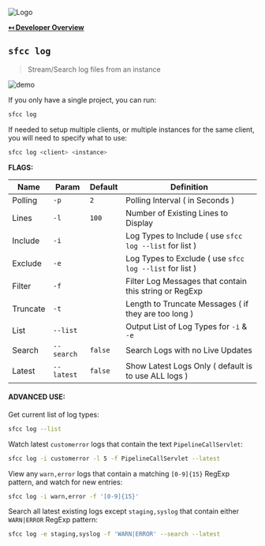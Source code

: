 ![Logo](https://sfccdevops.s3.amazonaws.com/logo-128.png "Logo")

**[↤ Developer Overview](../README.md#developer-overview)**

`sfcc log`
---

> Stream/Search log files from an instance

![demo](https://sfcc-cli.s3.amazonaws.com/log.gif?v=1.3.0)

If you only have a single project, you can run:

```bash
sfcc log
```

If needed to setup multiple clients, or multiple instances for the same client, you will need to specify what to use:

```bash
sfcc log <client> <instance>
```

**FLAGS:**

Name     | Param      | Default | Definition
---------|------------|---------|----------------------------------------------
Polling  | `-p`       | `2`     | Polling Interval ( in Seconds )
Lines    | `-l`       | `100`   | Number of Existing Lines to Display
Include  | `-i`       |         | Log Types to Include ( use `sfcc log --list` for list )
Exclude  | `-e`       |         | Log Types to Exclude ( use `sfcc log --list` for list )
Filter   | `-f`       |         | Filter Log Messages that contain this string or RegExp
Truncate | `-t`       |         | Length to Truncate Messages ( if they are too long )
List     | `--list`   |         | Output List of Log Types for `-i` & `-e`
Search   | `--search` | `false` | Search Logs with no Live Updates
Latest   | `--latest` | `false` | Show Latest Logs Only ( default is to use ALL logs )

#### ADVANCED USE:

Get current list of log types:

```bash
sfcc log --list
```

Watch latest `customerror` logs that contain the text `PipelineCallServlet`:

```bash
sfcc log -i customerror -l 5 -f PipelineCallServlet --latest
```

View any `warn,error` logs that contain a matching `[0-9]{15}` RegExp pattern, and watch for new entries:

```bash
sfcc log -i warn,error -f '[0-9]{15}'
```

Search all latest existing logs except `staging,syslog` that contain either `WARN|ERROR` RegExp pattern:

```bash
sfcc log -e staging,syslog -f 'WARN|ERROR' --search --latest
```
